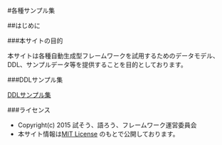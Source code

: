 
#各種サンプル集

##はじめに

###本サイトの目的

本サイトは各種自動生成型フレームワークを試用するためのデータモデル、DDL、サンプルデータ等を提供することを目的としております。

###DDLサンプル集

[DDLサンプル集](https://github.com/tamekataFW/SampleDataModel/wiki/DDL%E3%82%B5%E3%83%B3%E3%83%97%E3%83%AB%E9%9B%86 "DDL.md")

###ライセンス

- Copyright(c) 2015 試そう、語ろう、フレームワーク運営委員会
- 本サイト情報は[MIT License](http://opensource.org/licenses/mit-license.php "MIT License")
のもとで公開しております。
